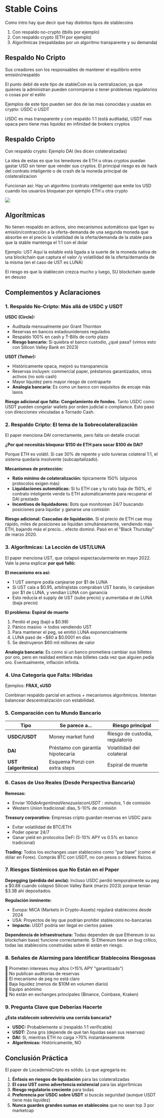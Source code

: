 # Stable Coins

Como intro hay que decir que hay distintos tipos de stablecoins

1. Con respaldo no-crypto (tbills por ejemplo)
2. Con respaldo crypto (ETH por ejemplo)
3. Algorítmicas (respaldadas por un algoritmo transparente y su demanda)

## Respaldo No Cripto

Sus creadores son los responsables de mantener el equilibrio entre emisión/respaldo

El punto debil de este tipo de stableCoin es la centralizacion, ya que quienes la administran pueden corromperse o tener problemas regulatorios o cosas por el estilo

Ejemplos de este tipo pueden ser dos de las mas conocidas y usadas en crypto: USDC o USDT

USDC es mas transparente y con respaldo 1:1 (está auditada), USDT mas opaca pero tiene mas liquidez en infinidad de brokers cryptos

## Respaldo Cripto

Con respaldo crypto: Ejemplo DAI (les dicen colateralizadas)

La idea de estas es que los tenedores de ETH u otras cryptos puedan gastar USD sin tener que vender sus cryptos. El principal riesgo es de hack del contrato inteligente o de crash de la moneda principal de colateralizacion

Funcionan asi: Hay un algoritmo (contrato inteligente) que emite los USD cuando los usuarios bloquean por ejemplo ETH u otra crypto

![](https://pbs.twimg.com/media/FP67s1kWQAMcp8n?format=png&name=360x360)

## Algorítmicas

No tienen respaldo en activos, sino mecanismos automáticos que ligan su emisión/contracción a la oferta-demanda de una segunda moneda que absorbe en el precio la volatilidad de la oferta/demanda de la stable para que la stable mantenga el 1:1 con el dolar

Ejemplo: UST
Aquí la estable está ligada a la suerte de la moneda nativa de una blockchain que captura el valor /y volatilidad de la oferta/demanda de la misma (en el caso de UST es LUNA)

El riesgo es que la stablecoin crezca mucho y luego, SU blockchain quede en desuso

## Complementos y Aclaraciones

### 1. **Respaldo No-Cripto: Más allá de USDC y USDT**

**USDC (Circle):**
- Auditada mensualmente por Grant Thornton
- Reservas en bancos estadounidenses regulados
- Respaldo 100% en cash y T-Bills de corto plazo
- **Riesgo bancario:** Si quiebra el banco custodio, ¿qué pasa? (vimos esto con Silicon Valley Bank en 2023)

**USDT (Tether):**
- Históricamente opaca, mejoró su transparencia
- Reservas incluyen: commercial paper, préstamos garantizados, otros activos (no solo cash)
- Mayor liquidez pero mayor riesgo de contraparte
- **Analogía bancaria:** Es como un banco con requisitos de encaje más laxos

**Riesgo adicional que falta:** **Congelamiento de fondos.** Tanto USDC como USDT pueden congelar wallets por orden judicial o compliance. Esto pasó con direcciones vinculadas a Tornado Cash.

### 2. **Respaldo Cripto: El tema de la Sobrecolateralización**

El paper menciona DAI correctamente, pero falta un detalle crucial:

**¿Por qué necesitás bloquear $150 de ETH para sacar $100 de DAI?**

Porque ETH es volátil. Si cae 30% de repente y solo tuvieras colateral 1:1, el sistema quedaría insolvente (subcapitalizado).

**Mecanismos de protección:**
- **Ratio mínimo de colateralización:** típicamente 150% (algunos protocolos exigen más)
- **Liquidaciones automáticas:** Si tu ETH cae y tu ratio baja de 150%, el contrato inteligente vende tu ETH automáticamente para recuperar el DAI prestado
- **Incentivos de liquidadores:** Bots que monitorean 24/7 buscando posiciones para liquidar y ganarse una comisión

**Riesgo adicional:** **Cascadas de liquidación.** Si el precio de ETH cae muy rápido, miles de posiciones se liquidan simultáneamente, vendiendo más ETH, bajando más el precio... efecto dominó. Pasó en el "Black Thursday" de marzo 2020.

### 3. **Algorítmicas: La Lección de UST/LUNA**

El paper menciona UST, que colapsó espectacularmente en mayo 2022. Vale la pena explicar **por qué falló:**

**El mecanismo era así:**
- 1 UST siempre podía canjearse por $1 de LUNA
- Si UST caía a $0.95, arbitrajistas compraban UST barato, lo canjeaban por $1 de LUNA, y vendían LUNA con ganancia
- Esto reducía el supply de UST (sube precio) y aumentaba el de LUNA (baja precio)

**El problema: Espiral de muerte**
1. Perdió el peg (bajó a $0.98)
2. Pánico masivo → todos vendiendo UST
3. Para mantener el peg, se emitió LUNA exponencialmente
4. LUNA pasó de ~$80 a $0.0001 en días
5. Se destruyeron $60 mil millones de valor

**Analogía bancaria:** Es como si un banco prometiera cambiar sus billetes por oro, pero en realidad emitiera más billetes cada vez que alguien pedía oro. Eventualmente, inflación infinita.

### 4. **Una Categoría que Falta: Híbridas**

Ejemplos: **FRAX, sUSD**

Combinan respaldo parcial en activos + mecanismos algorítmicos. Intentan balancear descentralización con estabilidad.

### 5. **Comparación con tu Mundo Bancario**

| Tipo | Se parece a... | Riesgo principal |
|------|----------------|------------------|
| **USDC/USDT** | Money market fund | Riesgo de custodia, regulatorio |
| **DAI** | Préstamo con garantía hipotecaria | Volatilidad del colateral |
| **UST (algorítmica)** | Esquema Ponzi con extra steps | Espiral de muerte |

### 6. **Casos de Uso Reales (Desde Perspectiva Bancaria)**

**Remesas:**
- Enviar $100 de Argentina a Venezuela con USDT: minutos, ~$1 de comisión
- Western Union tradicional: días, 5-10% de comisión

**Treasury corporativo:**
Empresas cripto guardan reservas en USDC para:
- Evitar volatilidad de BTC/ETH
- Poder operar 24/7
- Ganar yield en protocolos DeFi (5-10% APY vs 0.5% en banco tradicional)

**Trading:**
Todos los exchanges usan stablecoins como "par base" (como el dólar en Forex). Comprás BTC con USDT, no con pesos o dólares físicos.

### 7. **Riesgos Sistémicos que No Están en el Paper**

**Depegging (pérdida del ancla):**
Incluso USDC perdió temporalmente su peg a $0.88 cuando colapsó Silicon Valley Bank (marzo 2023) porque tenían $3.3B ahí depositados.

**Regulación inminente:**
- Europa: MiCA (Markets in Crypto-Assets) regulará stablecoins desde 2024
- USA: Proyectos de ley que podrían prohibir stablecoins no-bancarias
- **Impacto:** USDT podría ser ilegal en ciertos países

**Dependencia de infraestructura:**
Todas dependen de que Ethereum (o su blockchain base) funcione correctamente. Si Ethereum tiene un bug crítico, todas las stablecoins construidas sobre él están en riesgo.

### 8. **Señales de Alarming para Identificar Stablecoins Riesgosas**

🚩 Prometen intereses muy altos (>15% APY "garantizado")  
🚩 No publican auditorías de reservas  
🚩 El mecanismo de peg no está claro  
🚩 Baja liquidez (menos de $10M en volumen diario)  
🚩 Equipo anónimo  
🚩 No están en exchanges principales (Binance, Coinbase, Kraken)  

### 9. **Pregunta Clave que Deberías Hacerte**

**¿Esta stablecoin sobreviviría una corrida bancaria?**

- **USDC:** Probablemente sí (respaldo 1:1 verificable)
- **USDT:** Zona gris (depende de qué tan líquidas sean sus reservas)
- **DAI:** Sí, mientras ETH no caiga >70% instantáneamente
- **Algorítmicas:** Históricamente, NO

## Conclusión Práctica

El paper de LocademiaCripto es sólido. Lo que agregaría es:

1. **Énfasis en riesgos de liquidación** para las colateralizadas
2. **El caso UST como advertencia existencial** para las algorítmicas
3. **Riesgo regulatorio creciente** para todas
4. **Preferencia por USDC sobre USDT** si buscás seguridad (aunque USDT tiene más liquidez)
5. **Nunca guardes grandes sumas en stablecoins** que no sean top 3 por marketcap
